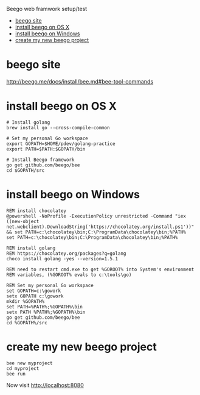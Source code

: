 <!-- START doctoc generated TOC please keep comment here to allow auto update -->
<!-- DON'T EDIT THIS SECTION, INSTEAD RE-RUN doctoc TO UPDATE -->
Beego web framwork setup/test

- [beego site](#beego-site)
- [install beego on OS X](#install-beego-on-os-x)
- [install beego on Windows](#install-beego-on-windows)
- [create my new beego project](#create-my-new-beego-project)

<!-- END doctoc generated TOC please keep comment here to allow auto update -->

beego site
==========

<http://beego.me/docs/install/bee.md#bee-tool-commands>

install beego on OS X
=====================

    # Install golang
    brew install go --cross-compile-common

    # Set my personal Go workspace
    export GOPATH=$HOME/pdev/golang-practice
    export PATH=$PATH:$GOPATH/bin

    # Install Beego framework
    go get github.com/beego/bee
    cd $GOPATH/src

install beego on Windows
========================

    REM install chocolatey
    @powershell -NoProfile -ExecutionPolicy unrestricted -Command "iex ((new-object net.webclient).DownloadString('https://chocolatey.org/install.ps1'))" && set PATH=c:\chocolatey\bin;C:\ProgramData\chocolatey\bin;%PATH%
    set PATH=c:\chocolatey\bin;C:\ProgramData\chocolatey\bin;%PATH%

    REM install golang 
    REM https://chocolatey.org/packages?q=golang
    choco install golang -yes --version=1.5.1

    REM need to restart cmd.exe to get %GOROOT% into System's environment
    REM variables, (%GOROOT% evals to c:\tools\go)

    REM Set my personal Go workspace
    set GOPATH=c:\gowork
    setx GOPATH c:\gowork
    mkdir %GOPATH%
    set PATH=%PATH%;%GOPATH%\bin
    setx PATH %PATH%;%GOPATH%\bin
    go get github.com/beego/bee
    cd %GOPATH%/src

create my new beego project
===========================

    bee new myproject
    cd myproject
    bee run

Now visit <http://localhost:8080>
